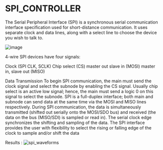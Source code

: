 # SPI_CONTROLLER

The Serial Peripheral Interface (SPI) is a synchronous serial communication interface specification used for short-distance communication. 
It uses separate clock and data lines, along with a select line to choose the device you wish to talk to.


![image](https://user-images.githubusercontent.com/120705715/208041578-271ca175-5d27-4532-a6ef-c0fd030ea168.png)

4-wire SPI devices have four signals:

Clock (SPI CLK, SCLK)
Chip select (CS)
master  out slave in (MOSI)
master in, slave out (MISO)

Data Transmission
To begin SPI communication, the main must send the clock signal and select the subnode by enabling the CS signal. 
Usually chip select is an active low signal; hence, the main must send a logic 0 on this signal to select the subnode. 
SPI is a full-duplex interface; both main and subnode can send data at the same time via the MOSI and MISO lines respectively. 
During SPI communication, the data is simultaneously transmitted (shifted out serially onto the MOSI/SDO bus) and received (the data on the bus (MISO/SDI) 
is sampled or read in). The serial clock edge synchronizes the shifting and sampling of the data. 
The SPI interface provides the user with flexibility to select the rising or falling edge of the clock to sample and/or shift the data

Results :
![spi_waveforms](https://user-images.githubusercontent.com/120705715/208041900-d59d154f-fbe5-4ada-a157-239910964e68.PNG)
